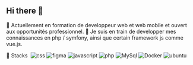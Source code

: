 ## Hi there 👋

🔭 Actuellement en formation de developpeur web et web mobile et ouvert aux opportunités professionnel.
🌱 Je suis en train de developper mes connaissances en php / symfony, ainsi que certain framework js comme vue.js.

🧰 Stacks 
![<img src="https://user-images.githubusercontent.com/25181517/192158954-f88b5814-d510-4564-b285-dff7d6400dad.png" width="20"/>](https://user-images.githubusercontent.com/25181517/192158954-f88b5814-d510-4564-b285-dff7d6400dad.png) ![css](https://user-images.githubusercontent.com/25181517/183898674-75a4a1b1-f960-4ea9-abcb-637170a00a75.png) ![figma](https://user-images.githubusercontent.com/25181517/189715289-df3ee512-6eca-463f-a0f4-c10d94a06b2f.png) ![javascript](https://user-images.githubusercontent.com/25181517/117447155-6a868a00-af3d-11eb-9cfe-245df15c9f3f.png) ![php](https://github.com/marwin1991/profile-technology-icons/assets/76662862/dbbc299a-8356-45e4-9d2e-a6c21b4569cf) ![MySql](https://user-images.githubusercontent.com/25181517/183896128-ec99105a-ec1a-4d85-b08b-1aa1620b2046.png) ![Docker](https://user-images.githubusercontent.com/25181517/117207330-263ba280-adf4-11eb-9b97-0ac5b40bc3be.png) ![ubuntu](https://user-images.githubusercontent.com/25181517/186884153-99edc188-e4aa-4c84-91b0-e2df260ebc33.png)
<!--
**Aledorian/Aledorian** is a ✨ _special_ ✨ repository because its `README.md` (this file) appears on your GitHub profile.

Here are some ideas to get you started:

- 🔭 I’m currently working on ...
- 🌱 I’m currently learning ...
- 👯 I’m looking to collaborate on ...
- 🤔 I’m looking for help with ...
- 💬 Ask me about ...
- 📫 How to reach me: ...
- 😄 Pronouns: ...
- ⚡ Fun fact: ...
-->
